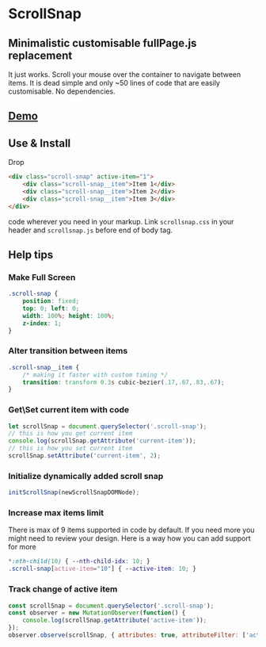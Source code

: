 # ScrollSnap
## Minimalistic customisable fullPage.js replacement

It just works. Scroll your mouse over the container to navigate between items.
It is dead simple and only ~50 lines of code that are easily customisable. No dependencies.

## [Demo](https://alexuslab.com/scrollsnap/)

## Use & Install
Drop 
```html
<div class="scroll-snap" active-item="1">
    <div class="scroll-snap__item">Item 1</div>
    <div class="scroll-snap__item">Item 2</div>
    <div class="scroll-snap__item">Item 3</div>
</div>
```
code wherever you need in your markup. 
Link `scrollsnap.css` in your header and `scrollsnap.js` before end of body tag. 

## Help tips

### Make Full Screen
```css
.scroll-snap {
    position: fixed;
    top: 0; left: 0;
    width: 100%; height: 100%;
    z-index: 1;
}
```

### Alter transition between items
```css
.scroll-snap__item {
    /* making it faster with custom timing */
    transition: transform 0.3s cubic-bezier(.17,.67,.83,.67);
}
```

### Get\Set current item with code
```js
let scrollSnap = document.querySelector('.scroll-snap');
// this is how you get current item
console.log(scrollSnap.getAttribute('current-item'));
// this is how you set current item
scrollSnap.setAttribute('current-item', 2);
```

### Initialize dynamically added scroll snap
```js
initScrollSnap(newScrollSnapDOMNode);
```

### Increase max items limit
There is max of 9 items supported in code by default. If you need more you might need to review your design. Here is a way how you can add support for more
```css
*:nth-child(10) { --nth-child-idx: 10; }
.scroll-snap[active-item="10"] { --active-item: 10; }
```

### Track change of active item
```js
const scrollSnap = document.querySelector('.scroll-snap');
const observer = new MutationObserver(function() {
    console.log(scrollSnap.getAttribute('active-item'));
});
observer.observe(scrollSnap, { attributes: true, attributeFilter: ['active-item']});
```